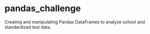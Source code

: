 # pandas_challenge
Creating and manipulating Pandas DataFrames to analyze school and standardized test data.
